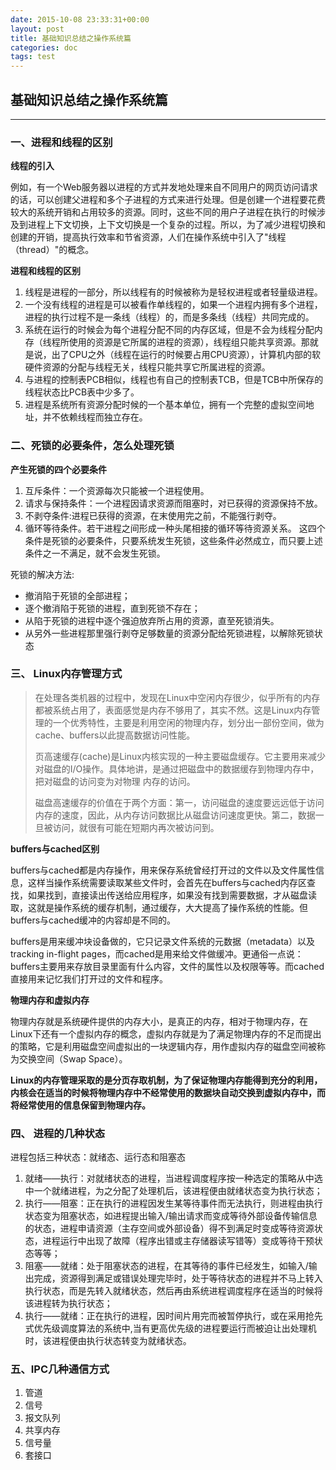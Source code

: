 ```yaml
---
date: 2015-10-08 23:33:31+00:00
layout: post
title: 基础知识总结之操作系统篇
categories: doc
tags: test
---
```





## 基础知识总结之操作系统篇


----------

### 一、进程和线程的区别

**线程的引入**

例如，有一个Web服务器以进程的方式并发地处理来自不同用户的网页访问请求的话，可以创建父进程和多个子进程的方式来进行处理。但是创建一个进程要花费较大的系统开销和占用较多的资源。同时，这些不同的用户子进程在执行的时候涉及到进程上下文切换，上下文切换是一个复杂的过程。所以，为了减少进程切换和创建的开销，提高执行效率和节省资源，人们在操作系统中引入了"线程（thread）"的概念。

**进程和线程的区别**

1. 线程是进程的一部分，所以线程有的时候被称为是轻权进程或者轻量级进程。
2. 一个没有线程的进程是可以被看作单线程的，如果一个进程内拥有多个进程，进程的执行过程不是一条线（线程）的，而是多条线（线程）共同完成的。
3. 系统在运行的时候会为每个进程分配不同的内存区域，但是不会为线程分配内存（线程所使用的资源是它所属的进程的资源），线程组只能共享资源。那就是说，出了CPU之外（线程在运行的时候要占用CPU资源），计算机内部的软硬件资源的分配与线程无关，线程只能共享它所属进程的资源。
4. 与进程的控制表PCB相似，线程也有自己的控制表TCB，但是TCB中所保存的线程状态比PCB表中少多了。
5. 进程是系统所有资源分配时候的一个基本单位，拥有一个完整的虚拟空间地址，并不依赖线程而独立存在。

### 二、死锁的必要条件，怎么处理死锁

**产生死锁的四个必要条件**

1. 互斥条件：一个资源每次只能被一个进程使用。
2. 请求与保持条件：一个进程因请求资源而阻塞时，对已获得的资源保持不放。 
3. 不剥夺条件:进程已获得的资源，在末使用完之前，不能强行剥夺。
4. 循环等待条件。若干进程之间形成一种头尾相接的循环等待资源关系。
这四个条件是死锁的必要条件，只要系统发生死锁，这些条件必然成立，而只要上述条件之一不满足，就不会发生死锁。

死锁的解决方法:
- 撤消陷于死锁的全部进程；
- 逐个撤消陷于死锁的进程，直到死锁不存在；
- 从陷于死锁的进程中逐个强迫放弃所占用的资源，直至死锁消失。
- 从另外一些进程那里强行剥夺足够数量的资源分配给死锁进程，以解除死锁状态

### 三、 Linux内存管理方式

> 在处理各类机器的过程中，发现在Linux中空闲内存很少，似乎所有的内存都被系统占用了，表面感觉是内存不够用了，其实不然。这是Linux内存管理的一个优秀特性，主要是利用空闲的物理内存，划分出一部份空间，做为cache、buffers以此提高数据访问性能。
> 
> 
> 页高速缓存(cache)是Linux内核实现的一种主要磁盘缓存。它主要用来减少对磁盘的I/O操作。具体地讲，是通过把磁盘中的数据缓存到物理内存中，把对磁盘的访问变为对物理 内存的访问。
> 
> 磁盘高速缓存的价值在于两个方面：第一，访问磁盘的速度要远远低于访问内存的速度，因此，从内存访问数据比从磁盘访问速度更快。第二，数据一旦被访问，就很有可能在短期内再次被访问到。

**buffers与cached区别**

buffers与cached都是内存操作，用来保存系统曾经打开过的文件以及文件属性信息，这样当操作系统需要读取某些文件时，会首先在buffers与cached内存区查找，如果找到，直接读出传送给应用程序，如果没有找到需要数据，才从磁盘读取，这就是操作系统的缓存机制，通过缓存，大大提高了操作系统的性能。但buffers与cached缓冲的内容却是不同的。

buffers是用来缓冲块设备做的，它只记录文件系统的元数据（metadata）以及 tracking in-flight pages，而cached是用来给文件做缓冲。更通俗一点说：buffers主要用来存放目录里面有什么内容，文件的属性以及权限等等。而cached直接用来记忆我们打开过的文件和程序。

**物理内存和虚拟内存**

物理内存就是系统硬件提供的内存大小，是真正的内存，相对于物理内存，在Linux下还有一个虚拟内存的概念，虚拟内存就是为了满足物理内存的不足而提出的策略，它是利用磁盘空间虚拟出的一块逻辑内存，用作虚拟内存的磁盘空间被称为交换空间（Swap Space）。

**Linux的内存管理采取的是分页存取机制，为了保证物理内存能得到充分的利用，内核会在适当的时候将物理内存中不经常使用的数据块自动交换到虚拟内存中，而将经常使用的信息保留到物理内存。**

### 四、 进程的几种状态
进程包括三种状态：就绪态、运行态和阻塞态
1. 就绪——执行：对就绪状态的进程，当进程调度程序按一种选定的策略从中选中一个就绪进程，为之分配了处理机后，该进程便由就绪状态变为执行状态；
2. 执行——阻塞：正在执行的进程因发生某等待事件而无法执行，则进程由执行状态变为阻塞状态，如进程提出输入/输出请求而变成等待外部设备传输信息的状态，进程申请资源（主存空间或外部设备）得不到满足时变成等待资源状态，进程运行中出现了故障（程序出错或主存储器读写错等）变成等待干预状态等等；
3. 阻塞——就绪：处于阻塞状态的进程，在其等待的事件已经发生，如输入/输出完成，资源得到满足或错误处理完毕时，处于等待状态的进程并不马上转入执行状态，而是先转入就绪状态，然后再由系统进程调度程序在适当的时候将该进程转为执行状态；
4. 执行——就绪：正在执行的进程，因时间片用完而被暂停执行，或在采用抢先式优先级调度算法的系统中,当有更高优先级的进程要运行而被迫让出处理机时，该进程便由执行状态转变为就绪状态。

### 五、IPC几种通信方式
1. 管道
2. 信号
3. 报文队列
4. 共享内存
5. 信号量
6. 套接口

